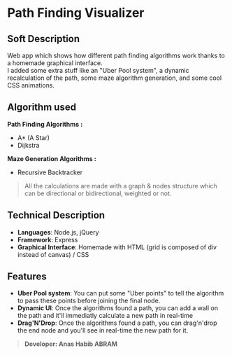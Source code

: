 # Path Finding Visualizer

## Soft Description
Web app which shows how different path finding algorithms work thanks to a homemade graphical interface.  
I added some extra stuff like an "Uber Pool system", a dynamic recalculation of the path, some maze algorithm 
generation, and some cool CSS animations.

## Algorithm used

**Path Finding Algorithms :**
- A* (A Star)
- Dijkstra

**Maze Generation Algorithms :**
- Recursive Backtracker 

> All the calculations are made with a graph & nodes structure which can be directional or bidirectional, 
weighted or not.

## Technical Description
- **Languages**: Node.js, jQuery
- **Framework**: Express
- **Graphical Interface**: Homemade with HTML (grid is composed of div instead of canvas) / CSS 

## Features
- **Uber Pool system**: You can put some "Uber points" to tell the algorithm to pass these points before joining the 
final node.
- **Dynamic UI**: Once the algorithms found a path, you can add a wall on the path and it'll immediatly calculate a new 
path in real-time
- **Drag'N'Drop**: Once the algorithms found a path, you can drag'n'drop the end node and you'll see in real-time the new 
path for it.

> **Developer: Anas Habib ABRAM**
